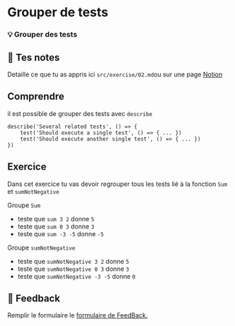 # Grouper de tests

### 💡 Grouper des tests

## 📝 Tes notes

Detaille ce que tu as appris ici
`src/exercise/02.md`ou sur une page [Notion](https://go.mikecodeur.com/course-notes-template)

## Comprendre

il est possible de grouper des tests avec `describe`

```tsx
describe('Several related tests', () => {
    test('Should execute a single test', () => { ... })
    test('Should execute another single test', () => { ... })
})
```

## Exercice

Dans cet exercice tu vas devoir regrouper tous les tests lié à la fonction `Sum`
et `sumNotNegative`

Groupe `Sum`

- teste que `sum 3 2` donne `5`
- teste que `sum 0 3` donne `3`
- teste que `sum -3 -5` donne `-5`

Groupe `sumNotNegative`

- teste que `sumNotNegative 3 2` donne `5`
- teste que `sumNotNegative 0 3` donne `3`
- teste que `sumNotNegative -3 -5` donne `0`

## 🐜 Feedback

Remplir le formulaire le
[formulaire de FeedBack.](https://go.mikecodeur.com/cours-react-avis?entry.1912869708=TypeScript%20PRO&entry.1430994900=7.Les%20Tests&entry.533578441=02%20Les%20goupes)
